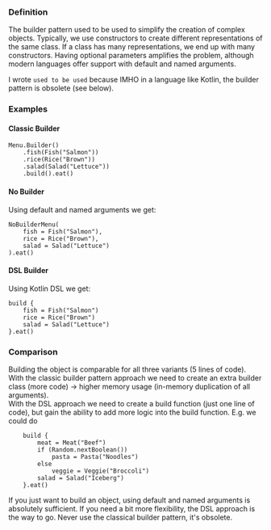 ### Definition

The builder pattern used to be used to simplify the creation of complex objects.
Typically, we use constructors to create different representations of the same class. 
If a class has many representations, we end up with many constructors. 
Having optional parameters amplifies the problem, although modern languages offer support with default and named arguments.

I wrote `used to be used` because IMHO in a language like Kotlin, the builder pattern is obsolete (see below).

### Examples
#### Classic Builder
```
Menu.Builder()
    .fish(Fish("Salmon"))
    .rice(Rice("Brown"))
    .salad(Salad("Lettuce"))
    .build().eat()
```
#### No Builder
Using default and named arguments we get:
```
NoBuilderMenu(
    fish = Fish("Salmon"),
    rice = Rice("Brown"),
    salad = Salad("Lettuce")
).eat()
```
#### DSL Builder
Using Kotlin DSL we get:
```
build {
    fish = Fish("Salmon")
    rice = Rice("Brown")
    salad = Salad("Lettuce")
}.eat()
```
### Comparison
Building the object is comparable for all three variants (5 lines of code).<br>
With the classic builder pattern approach we need to create an extra builder class (more code) -> higher memory usage (in-memory duplication of all arguments).<br>
With the DSL approach we need to create a build function (just one line of code), but gain the ability to add more logic into the build function. E.g. we could do
```
    build {
        meat = Meat("Beef")
        if (Random.nextBoolean())
            pasta = Pasta("Noodles")
        else
            veggie = Veggie("Broccoli")
        salad = Salad("Iceberg")
    }.eat()
```
If you just want to build an object, using default and named arguments is absolutely sufficient.
If you need a bit more flexibility, the DSL approach is the way to go.
Never use the classical builder pattern, it's obsolete. 